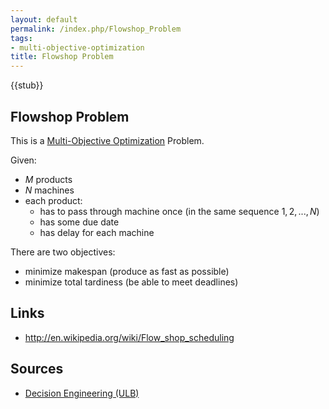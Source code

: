 ```yaml
---
layout: default
permalink: /index.php/Flowshop_Problem
tags:
- multi-objective-optimization
title: Flowshop Problem
---
```

{{stub}}

## Flowshop Problem
This is a [Multi-Objective Optimization](Multi-Objective_Optimization) Problem.

Given:
- $M$ products
- $N$ machines
- each product:
  - has to pass through machine once (in the same sequence $1, 2, ..., N$)
  - has some due date 
  - has delay for each machine 

There are two objectives:
- minimize makespan (produce as fast as possible)
- minimize total tardiness (be able to meet deadlines)


## Links
- http://en.wikipedia.org/wiki/Flow_shop_scheduling

## Sources
- [Decision Engineering (ULB)](Decision_Engineering_(ULB))
